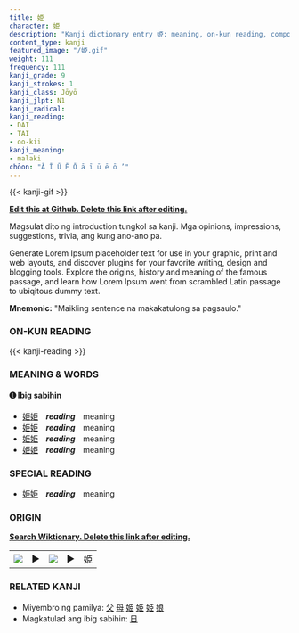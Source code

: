 ```yaml
---
title: 姫
character: 姫
description: "Kanji dictionary entry 姫: meaning, on-kun reading, compounds, origin, related kanji"
content_type: kanji
featured_image: "/姫.gif"
weight: 111
frequency: 111
kanji_grade: 9
kanji_strokes: 1
kanji_class: Jōyō
kanji_jlpt: N1
kanji_radical: 
kanji_reading: 
- DAI
- TAI
- oo-kii
kanji_meaning:
- malaki
chōon: "Ā Ī Ū Ē Ō ā ī ū ē ō ’"
---
```

[//]: # (Don't edit the line below. Kanji animated GIF code is automatically generated.)
{{< kanji-gif >}}

[//]: # (Edit below this line.)

**[Edit this at Github. Delete this link after editing.](https://github.com/tim0g/tim/tree/main/content/kanji/姫/index.md)**

Magsulat dito ng introduction tungkol sa kanji. Mga opinions, impressions, suggestions, trivia, ang kung ano-ano pa.

Generate Lorem Ipsum placeholder text for use in your graphic, print and web layouts, and discover plugins for your favorite writing, design and blogging tools. Explore the origins, history and meaning of the famous passage, and learn how Lorem Ipsum went from scrambled Latin passage to ubiqitous dummy text.
 
**Mnemonic:** "Maikling sentence na makakatulong sa pagsaulo."

### ON-KUN READING

[//]: # (Don't edit the line below. ON-KUN READING code is automatically generated.)
{{< kanji-reading >}}

### MEANING & WORDS

#### ➊ **Ibig sabihin**
  - [姫](../姫)[姫](../姫)　***reading***　meaning
  - [姫](../姫)[姫](../姫)　***reading***　meaning
  - [姫](../姫)[姫](../姫)　***reading***　meaning
  - [姫](../姫)[姫](../姫)　***reading***　meaning

### SPECIAL READING
  - [姫](../姫)[姫](../姫)　***reading***　meaning

### ORIGIN

**[Search Wiktionary. Delete this link after editing.](https://wiktionary.org/wiki/姫)**
<table class="kanji-table"><tr><td>
<img src="60px-姫-bronze.svg.png">
</td><td>▶</td><td>
<img src="60px-姫-oracle.svg.png">
</td><td>▶</td>
<td class="kanji-origin">姫</td>
</tr></table>

### RELATED KANJI
- Miyembro ng pamilya: [父](../父) [母](../母) [姫](../姫) [姫](../姫) [姫](../姫) [娘](../娘)
- Magkatulad ang ibig sabihin: [日](../日)
